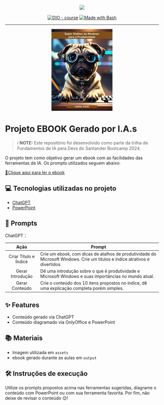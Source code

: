 <p align="center">
    <img width="100" src=".github/assets/banner.png">
</p>

<p align="center">
<a href="https://dio.me/"><img src="https://img.shields.io/badge/DIO-Course-28DA77?logo=youtube" alt="DIO - course"></a>
<a href="https://www.gnu.org/software/bash/" title="Go to Bash homepage"><img src="https://img.shields.io/badge/Prompt-Project-blue?logo=gnu-bash&amp;logoColor=white" alt="Made with Bash"></a></p>

-------

<p align="center">
<img 
    src="./assets/cover.jpg"
    width="200"  
/>
</p>

# Projeto EBOOK Gerado por I.A.s

 > ℹ️ **NOTE:** Este repositório foi desenvolvido como parte da trilha de Fundamentos de IA para Devs do Santander Bootcamp 2024.
 
O projeto tem como objetivo gerar um ebook com as facilidades das ferramentas de IA. Os prompts utilizados
seguem abaixo:

<a href="https://github.com/felipeAguiarCode/prompts-recipe-to-create-a-ebook/blob/main/output/ebook%20-%20Super%20Atalhos%20do%20Windows%20para%20a%20Produtividade.pdf" title="View PDF now"> 📕Clique aqui para ler o ebook</a>

## 💻 Tecnologias utilizadas no projeto

- [ChatGPT](https://chat.openai.com/) 
- [PowerPoint](https://www.microsoft.com/en/microsoft-365/powerpoint)

## 🧠 Prompts

ChatGPT：


|   Ação   |Prompt                                                                                                                                                                                                                                                                         |
| :------: | ------------------------------------------------------------------------------------------------------------------------------------------------------------------------------------------------------------------------------------------------------------------------------ |
|  Criar Título e Índice  | Crie um ebook, com dicas de atalhos de produtividade do Microsoft Windows. Crie um títulos e índice atrativos e divertidos.
| Gerar Introdução | Dê uma introdução sobre o que é produtividade e Microsoft Windows e suas importâncias no mundo atual. |                                                         |
| Gerar Conteúdo | Crie o conteúdo dos 10 itens propostos no índice, dê uma explicação completa porém simples. |

## ✨ Features

- Conteúdo gerado via ChatGPT
- Conteúdo diagramado via OnlyOffice e PowerPoint

## 📚 Materiais

- Imagem utilizada em `assets`
- ebook gerado durante as aulas em `output`

## 🛠️ Instruções de execução

Utilize os prompts propostos acima nas ferramentas sugeridas, diagrame o conteúdo com PowerPoint ou com sua ferramenta favorita. Por fim, não deixe de revisar o conteúdo 😉!